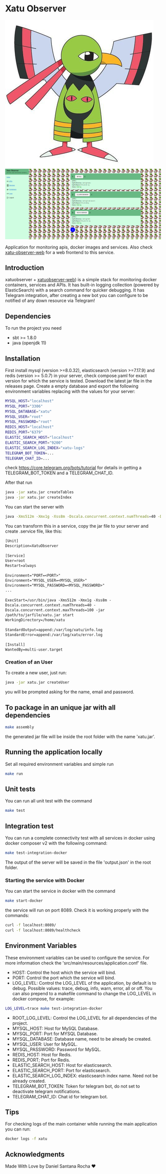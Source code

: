 # Xatu Observer

![xatu](assets/xatu.jpg?raw=true)
![screenshot](assets/screenshot.png?raw=true)

Application for monitoring apis, docker images and services. Also check [xatu-observer-web](https://github.com/DanielSanRocha/xatu-observer-web) for a web frontend to this service.

## Introduction

xatuobserver + [xatuobserver-web](github.com/DanielSanRocha/xatu-observer-web)) is a simple stack for monitoring docker containers, services and APIs.
It has built-in logging collection (powered by ElasticSearch) with a search command for quicker debugging.
It has Telegram integration, after creating a new bot you can configure to be notified of any down resource via Telegram!

## Dependencies

To run the project you need 
- sbt >= 1.8.0
- java (openjdk 11)

## Installation

First install mysql (version >=8.0.32), elasticsearch (version >=7.17.9) and redis (version >= 5.0.7) in your server, check compose.yaml for exact version for which the service is tested. Download the latest jar file in the releases page. Create a empty database and export the following environment variables replacing with the values for your server: 

```bash
MYSQL_HOST="localhost"
MYSQL_PORT="3306"
MYSQL_DATABASE="xatu"
MYSQL_USER="root"
MYSQL_PASSWORD="root"
REDIS_HOST="localhost"
REDIS_PORT="6379"
ELASTIC_SEARCH_HOST="localhost"
ELASTIC_SEARCH_PORT="9200"
ELASTIC_SEARCH_LOG_INDEX="xatu-logs"
TELEGRAM_BOT_TOKEN=...
TELEGRAM_CHAT_ID=...
```

check https://core.telegram.org/bots/tutorial for details in getting a TELEGRAM_BOT_TOKEN and a TELEGRAM_CHAT_ID. 

After  that run 
```bash
java -jar xatu.jar createTables
java -jar xatu.jar createIndex
```

You can start the server with

```bash
java -Xms512m -Xmx1g -Xss8m -Dscala.concurrent.context.numThreads=40 -Dscala.concurrent.context.maxThreads=200 -jar xatu.jar start
```

You can transform this in a service, copy the jar file to your server and create .service file, like this:

```
[Unit]
Description=XatuObserver

[Service]
User=root
Restart=always

Environment="PORT=<PORT>"
Environment="MYSQL_USER=<MYSQL_USER>"
Environment="MYSQL_PASSWORD=<MYSQL_PASSWORD>"
...

ExecStart=/usr/bin/java -Xms512m -Xmx1g -Xss8m -Dscala.concurrent.context.numThreads=40 -Dscala.concurrent.context.maxThreads=100 -jar /path/to/jarfile/xatu.jar start
WorkingDirectory=/home/xatu

StandardOutput=append:/var/log/xatu/info.log
StandardError=append:/var/log/xatu/error.log

[Install]
WantedBy=multi-user.target
```

### Creation of an User

To create a new user, just run:
```bash
java -jar xatu.jar createUser
```

you will be prompted asking for the name, email and password.

## To package in an unique jar with all dependencies
```bash
make assembly
```

the generated jar file will be inside the root folder with the name 'xatu.jar'.

## Running the application locally

Set all required environment variables and simple run
```bash
make run
```

## Unit tests

You can run all unit test with the command
```bash
make test
```

## Integration test

You can run a complete connectivity test with all services in docker using docker composer v2 with the following command:

```bash
make test-integration-docker
```

The output of the server will be saved in the file 'output.json' in the root folder.

### Starting the service with Docker

You can start the service in docker with the command
```bash
make start-docker
```

the service will run on port 8089. Check it is working properly with the commands:
```bash
curl -f localhost:8089/
curl -f localhost:8089/healthcheck
```

## Environment Variables

These environment variables can be used to configure the service. For more information check the 'src/main/resources/application.conf' file.

- HOST: Control the host which the service will bind.
- PORT: Control the port which the service will bind.
- LOG_LEVEL: Control the LOG_LEVEL of the application, by default is to debug. Possible values: trace, debug, info, warn, error, all or off. You can also prepend to a makefile command to change the LOG_LEVEL in docker compose, for example:
```bash
LOG_LEVEL=trace make test-integration-docker 
```
- ROOT_LOG_LEVEL: Control the LOG_LEVEL for all dependencies of the project.
- MYSQL_HOST: Host for MySQL Database.
- MYSQL_PORT: Port for MYSQL Database.
- MYSQL_DATABASE: Database name, need to be already be created.
- MYSQL_USER: User for MySQL.
- MYSQL_PASSWORD: Password for MySQL.
- REDIS_HOST: Host for Redis. 
- REDIS_PORT; Port for Redis.
- ELASTIC_SEARCH_HOST: Host for elasticsearch.
- ELASTIC_SEARCH_PORT: Port for elasticsearch.
- ELASTIC_SEARCH_LOG_INDEX: elasticsearch index name. Need not be already created.
- TELEGRAM_BOT_TOKEN: Token for telegram bot, do not set to deactivate telegram notifications.
- TELEGRAM_CHAT_ID: Chat id for telegram bot.

## Tips

For checking logs of the main container while running the main application you can run:
```bash
docker logs -f xatu
```

## Acknowledgments

Made With Love  by Daniel Santana Rocha ❤
